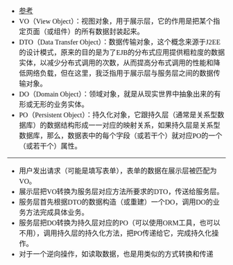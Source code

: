 <font face="SimSun" size=3>

- [参考](https://cloud.tencent.com/developer/article/1492552)
- VO（View Object）：视图对象，用于展示层，它的作用是把某个指定页面（或组件）的所有数据封装起来。
- DTO（Data Transfer Object）：数据传输对象，这个概念来源于J2EE的设计模式，原来的目的是为了EJB的分布式应用提供粗粒度的数据实体，以减少分布式调用的次数，从而提高分布式调用的性能和降低网络负载，但在这里，我泛指用于展示层与服务层之间的数据传输对象。
- DO（Domain Object）：领域对象，就是从现实世界中抽象出来的有形或无形的业务实体。
- PO（Persistent Object）：持久化对象，它跟持久层（通常是关系型数据库）的数据结构形成一一对应的映射关系，如果持久层是关系型数据库，那么，数据表中的每个字段（或若干个）就对应PO的一个（或若干个）属性。

---
- 用户发出请求（可能是填写表单），表单的数据在展示层被匹配为VO。
- 展示层把VO转换为服务层对应方法所要求的DTO，传送给服务层。
- 服务层首先根据DTO的数据构造（或重建）一个DO，调用DO的业务方法完成具体业务。
- 服务层把DO转换为持久层对应的PO（可以使用ORM工具，也可以不用），调用持久层的持久化方法，把PO传递给它，完成持久化操作。
- 对于一个逆向操作，如读取数据，也是用类似的方式转换和传递

</font>